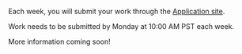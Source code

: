 Each week, you will submit your work through the [Application site](http://apply.devbootcamp.com).

Work needs to be submitted by Monday at 10:00 AM PST each week.

More information coming soon!
